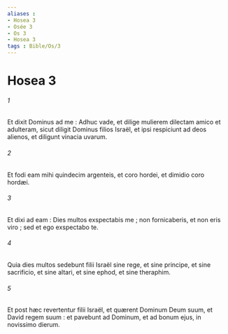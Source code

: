 ```yaml
---
aliases : 
- Hosea 3
- Osée 3
- Os 3
- Hosea 3
tags : Bible/Os/3
---
```


# Hosea 3

###### 1
Et dixit Dominus ad me : Adhuc vade, et dilige mulierem dilectam amico et adulteram, sicut diligit Dominus filios Israël, et ipsi respiciunt ad deos alienos, et diligunt vinacia uvarum.
###### 2
Et fodi eam mihi quindecim argenteis, et coro hordei, et dimidio coro hordæi.
###### 3
Et dixi ad eam : Dies multos exspectabis me ; non fornicaberis, et non eris viro ; sed et ego exspectabo te.
###### 4
Quia dies multos sedebunt filii Israël sine rege, et sine principe, et sine sacrificio, et sine altari, et sine ephod, et sine theraphim.
###### 5
Et post hæc revertentur filii Israël, et quærent Dominum Deum suum, et David regem suum : et pavebunt ad Dominum, et ad bonum ejus, in novissimo dierum.
